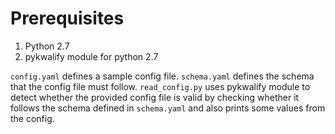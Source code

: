 # Prerequisites
1. Python 2.7
2. pykwalify module for python 2.7

```config.yaml``` defines a sample config file.
```schema.yaml``` defines the schema that the config file must follow. 
```read_config.py``` uses pykwalify module to detect whether the provided config file is valid by checking whether it follows the schema defined in ```schema.yaml``` and also prints some values from the config. 

